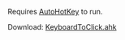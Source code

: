 Requires [AutoHotKey](https://www.autohotkey.com) to run.

Download: [KeyboardToClick.ahk](https://github.com/hk-speedrunning/HK-Resources/raw/main/External%20Tools/KeyboardToClick/KeyboardToClick.ahk)